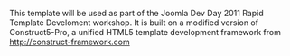 This template will be used as part of the Joomla Dev Day 2011 Rapid Template Develoment workshop. It is built on a modified version of Construct5-Pro, a unified HTML5 template development framework from http://construct-framework.com


